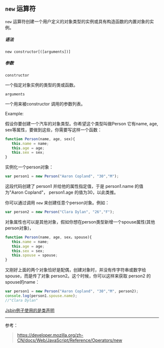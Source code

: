 `new` 运算符
---

`new` 运算符创建一个用户定义的对象类型的实例或具有构造函数的内置对象的实例。

##### 语法
~~~
new constructor[([arguments])]
~~~
##### 参数

`constructor`

一个指定对象实例的类型的类或函数。

`arguments`

一个用来被constructor 调用的参数列表。

Example:

假设你要创建一个汽车的对象类型。你希望这个类型叫做Person 它有name, age, sex等属性，要做到这些，你需要写这样一个函数：
~~~js
function Person(name, age, sex){
   this.name = name;
   this.age = age;
   this.sex = sex;
}
~~~
实例化一个person对象：
~~~js
var person1 = new Person("Aaron Copland", "30","M");
~~~
这段代码创建了 person1 并给他的属性指定值，于是 person1.name 的值为"Aaron Copland"， person1.age 的值为30，以此类推。

你可以通过调用 `new` 来创建任意个person对象。例如：
~~~js
var person2 = new Person("Clara Dylan", "26","F");
~~~

对象属性也可以是其他对象，假如你想在person类型新增一个spouse属性(其他person对象)，
~~~js
function Person(name, age, sex，spouse){
   this.name = name;
   this.age = age;
   this.sex = sex;
   this.spouse = spouse;
}
~~~
又刚好上面的两个对象恰好是配偶，创建对象时，并没有传字符串或数字给spouse，而是传了对象 person2。这个时候，你可以这样来获取 person2 的spouse的name：
~~~js
var person1 = new Person("Aaron Copland", "30","M", person2);
console.log(person1.spouse.name);
//"Clara Dylan"
~~~

[Jsbin例子使用的是类声明](https://jsbin.com/bufikex/edit?html,js,console,output)

---

参考：

>https://developer.mozilla.org/zh-CN/docs/Web/JavaScript/Reference/Operators/new
